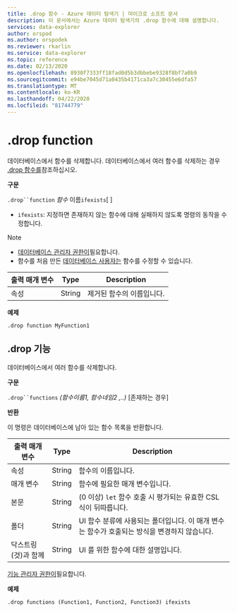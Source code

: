 ```yaml
---
title: .drop 함수 - Azure 데이터 탐색기 | 마이크로 소프트 문서
description: 이 문서에서는 Azure 데이터 탐색기의 .drop 함수에 대해 설명합니다.
services: data-explorer
author: orspod
ms.author: orspodek
ms.reviewer: rkarlin
ms.service: data-explorer
ms.topic: reference
ms.date: 02/13/2020
ms.openlocfilehash: 8930f7333ff18fad0d5b3dbbebe9328f8bf7a0b9
ms.sourcegitcommit: e94be7045d71a0435b4171ca3a7c30455e6dfa57
ms.translationtype: MT
ms.contentlocale: ko-KR
ms.lasthandoff: 04/22/2020
ms.locfileid: "81744779"
---
```

# <a name="drop-function"></a>.drop function

데이터베이스에서 함수를 삭제합니다.
데이터베이스에서 여러 함수를 삭제하는 경우 [.drop 함수를](#drop-functions)참조하십시오.

**구문**

`.drop``function` *함수* 이름`ifexists`[ ]

* `ifexists`: 지정하면 존재하지 않는 함수에 대해 실패하지 않도록 명령의 동작을 수정합니다.

> [!NOTE]
> * [데이터베이스 관리자 권한이](../management/access-control/role-based-authorization.md)필요합니다.
> * 함수를 처음 만든 [데이터베이스 사용자는](../management/access-control/role-based-authorization.md) 함수를 수정할 수 있습니다.  
    
|출력 매개 변수 |Type |Description
|---|---|--- 
|속성  |String |제거된 함수의 이름입니다.
 
**예제** 

```kusto
.drop function MyFunction1
```

## <a name="drop-functions"></a>.drop 기능

데이터베이스에서 여러 함수를 삭제합니다.

**구문**

`.drop``functions` *(함수이름1,* *함수네임2 ,..)* [존재하는 경우]

**반환**

이 명령은 데이터베이스에 남아 있는 함수 목록을 반환합니다.

|출력 매개 변수 |Type |Description
|---|---|--- 
|속성  |String |함수의 이름입니다. 
|매개 변수  |String |함수에 필요한 매개 변수입니다.
|본문  |String |(0 이상) `let` 함수 호출 시 평가되는 유효한 CSL 식이 뒤따릅니다.
|폴더|String|UI 함수 분류에 사용되는 폴더입니다. 이 매개 변수는 함수가 호출되는 방식을 변경하지 않습니다.
|닥스트링 (것)과 함께|String|UI 를 위한 함수에 대한 설명입니다.

[기능 관리자 권한이](../management/access-control/role-based-authorization.md)필요합니다.

**예제** 
 
```kusto
.drop functions (Function1, Function2, Function3) ifexists
```
